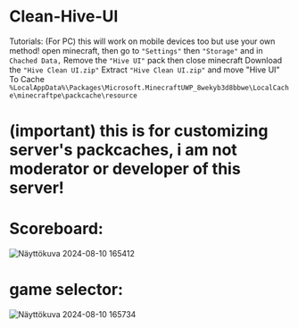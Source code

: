 # Clean-Hive-UI



Tutorials: (For PC) this will work on mobile devices too but use your own method!
open minecraft, then go to `"Settings"` then `"Storage"` and in `Chached Data,` Remove the `"Hive UI"` pack then close minecraft
Download the `"Hive Clean UI.zip"` 
Extract `"Hive Clean UI.zip"` and move "Hive UI" To Cache `%LocalAppData%\Packages\Microsoft.MinecraftUWP_8wekyb3d8bbwe\LocalCache\minecraftpe\packcache\resource`


# (important) this is for customizing server's packcaches, i am not moderator or developer of this server!

# Scoreboard:
![Näyttökuva 2024-08-10 165412](https://github.com/user-attachments/assets/3db4b6fc-d280-4ddb-ad6c-97918e651b46)

# game selector:
![Näyttökuva 2024-08-10 165734](https://github.com/user-attachments/assets/b47e99d9-fefe-4d5f-be85-85934ba15bcb)
